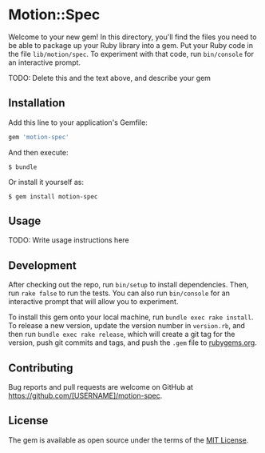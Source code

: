 # Motion::Spec

Welcome to your new gem! In this directory, you'll find the files you need to be able to package up your Ruby library into a gem. Put your Ruby code in the file `lib/motion/spec`. To experiment with that code, run `bin/console` for an interactive prompt.

TODO: Delete this and the text above, and describe your gem

## Installation

Add this line to your application's Gemfile:

```ruby
gem 'motion-spec'
```

And then execute:

    $ bundle

Or install it yourself as:

    $ gem install motion-spec

## Usage

TODO: Write usage instructions here

## Development

After checking out the repo, run `bin/setup` to install dependencies. Then, run `rake false` to run the tests. You can also run `bin/console` for an interactive prompt that will allow you to experiment.

To install this gem onto your local machine, run `bundle exec rake install`. To release a new version, update the version number in `version.rb`, and then run `bundle exec rake release`, which will create a git tag for the version, push git commits and tags, and push the `.gem` file to [rubygems.org](https://rubygems.org).

## Contributing

Bug reports and pull requests are welcome on GitHub at https://github.com/[USERNAME]/motion-spec.


## License

The gem is available as open source under the terms of the [MIT License](http://opensource.org/licenses/MIT).

